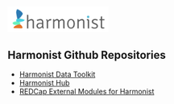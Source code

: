 [<img src="logo.png" width="200" />](dataharmonist.org)
## Harmonist Github Repositories
- [Harmonist Data Toolkit](https://github.com/IeDEA/Harmonist)
- [Harmonist Hub](https://github.com/knil-maloon)
- [REDCap External Modules for Harmonist](externalmodules.md)
